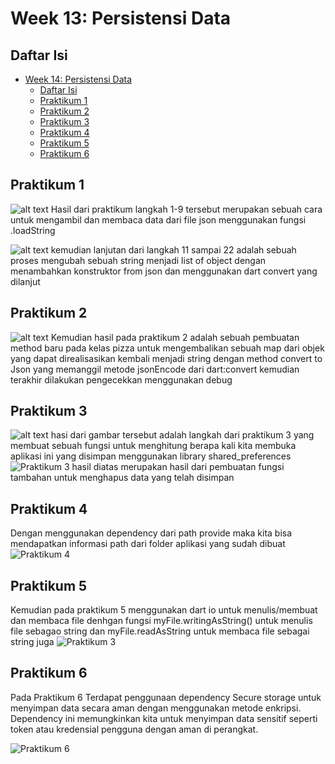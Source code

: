 # Week 13: Persistensi Data

## Daftar Isi
- [Week 14: Persistensi Data](#week-14-persistensi-data)
  - [Daftar Isi](#daftar-isi)
  - [Praktikum 1](#praktikum-1)
  - [Praktikum 2](#praktikum-2)
  - [Praktikum 3](#praktikum-3)
  - [Praktikum 4](#praktikum-4)
  - [Praktikum 5](#praktikum-5)
  - [Praktikum 6](#praktikum-6)

## Praktikum 1
![alt text](image.png)
Hasil dari praktikum langkah 1-9 tersebut merupakan sebuah cara untuk mengambil dan membaca data dari file json menggunakan fungsi .loadString

![alt text](image-1.png)
kemudian lanjutan dari langkah 11 sampai 22 adalah sebuah proses mengubah sebuah string menjadi list of object dengan menambahkan konstruktor from json dan menggunakan dart convert yang dilanjut

## Praktikum 2

![alt text](image-2.png)
Kemudian hasil pada praktikum 2 adalah sebuah pembuatan method baru pada kelas pizza untuk mengembalikan sebuah map dari objek yang dapat direalisasikan kembali menjadi string dengan method convert to Json yang memanggil metode jsonEncode dari dart:convert kemudian terakhir dilakukan pengecekkan menggunakan debug 

## Praktikum 3
![alt text](image-3.png)
hasi dari gambar tersebut adalah langkah dari praktikum 3 yang membuat sebuah fungsi untuk menghitung berapa kali kita membuka aplikasi ini yang disimpan menggunakan library shared_preferences
![Praktikum 3](Praktikum3.gif)
hasil diatas merupakan hasil dari pembuatan fungsi tambahan untuk menghapus data yang telah disimpan 

## Praktikum 4
Dengan menggunakan dependency dari path provide maka kita bisa mendapatkan informasi path dari folder aplikasi yang sudah dibuat
![Praktikum 4](image-4.png)

## Praktikum 5
Kemudian pada praktikum 5 menggunakan dart io untuk menulis/membuat dan membaca file denhgan fungsi myFile.writingAsString() untuk menulis file sebagao string dan myFile.readAsString untuk membaca file sebagai string juga
![Praktikum 3](Praktikum5.gif)

## Praktikum 6
Pada Praktikum 6 Terdapat penggunaan dependency Secure storage untuk menyimpan data secara aman dengan menggunakan metode enkripsi. Dependency ini memungkinkan kita untuk menyimpan data sensitif seperti token atau kredensial pengguna dengan aman di perangkat.

![Praktikum 6](Praktikum6.gif)

